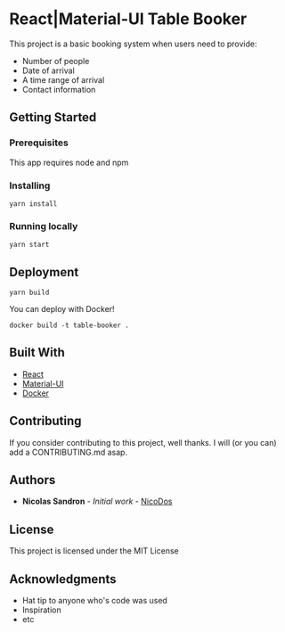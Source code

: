 # React|Material-UI Table Booker

This project is a basic booking system when users need to provide:
- Number of people 
- Date of arrival
- A time range of arrival
- Contact information

## Getting Started

### Prerequisites

This app requires node and npm

### Installing

```
yarn install

```
### Running locally

```
yarn start
```

## Deployment

```
yarn build
```

You can deploy with Docker!

```
docker build -t table-booker .
```

## Built With

* [React](https://reactjs.org/)
* [Material-UI](https://www.material-ui.com/)
* [Docker](https://www.docker.com/)

## Contributing

If you consider contributing to this project, well thanks. I will (or you can) add a CONTRIBUTING.md asap.

## Authors

* **Nicolas Sandron** - *Initial work* - [NicoDos](https://github.com/NicoDos)

## License

This project is licensed under the MIT License

## Acknowledgments

* Hat tip to anyone who's code was used
* Inspiration
* etc
